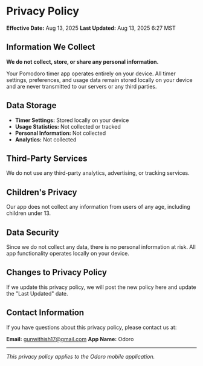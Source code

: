 # Privacy Policy

**Effective Date:** Aug 13, 2025 
**Last Updated:** Aug 13, 2025 6:27 MST

## Information We Collect

**We do not collect, store, or share any personal information.**

Your Pomodoro timer app operates entirely on your device. All timer settings, preferences, and usage data remain stored locally on your device and are never transmitted to our servers or any third parties.

## Data Storage

- **Timer Settings:** Stored locally on your device
- **Usage Statistics:** Not collected or tracked  
- **Personal Information:** Not collected
- **Analytics:** Not collected

## Third-Party Services

We do not use any third-party analytics, advertising, or tracking services.

## Children's Privacy

Our app does not collect any information from users of any age, including children under 13.

## Data Security

Since we do not collect any data, there is no personal information at risk. All app functionality operates locally on your device.

## Changes to Privacy Policy

If we update this privacy policy, we will post the new policy here and update the "Last Updated" date.

## Contact Information

If you have questions about this privacy policy, please contact us at:

**Email:** gunwithish17@gmail.com
**App Name:** Odoro

---

*This privacy policy applies to the Odoro mobile application.*
